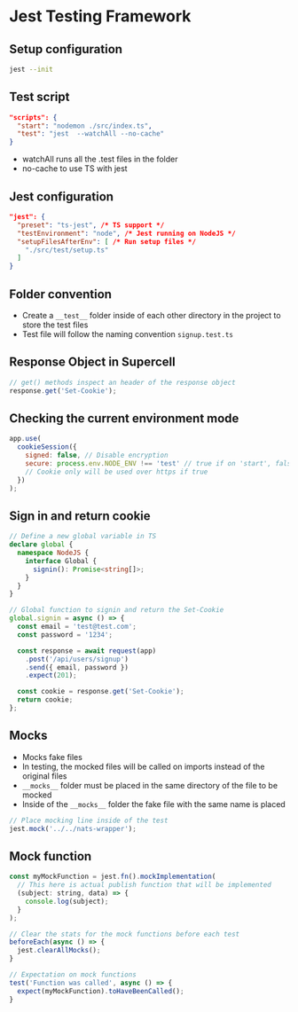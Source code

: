 # Jest Testing Framework

## Setup configuration

```bash
jest --init
```

## Test script

```json
"scripts": {
  "start": "nodemon ./src/index.ts",
  "test": "jest  --watchAll --no-cache"
}
```

- watchAll runs all the .test files in the folder
- no-cache to use TS with jest

## Jest configuration

```json
"jest": {
  "preset": "ts-jest", /* TS support */
  "testEnvironment": "node", /* Jest running on NodeJS */
  "setupFilesAfterEnv": [ /* Run setup files */
    "./src/test/setup.ts"
  ]
}
```

## Folder convention

- Create a `__test__` folder inside of each other directory in the project to store the test files
- Test file will follow the naming convention `signup.test.ts`

## Response Object in Supercell

```javascript
// get() methods inspect an header of the response object
response.get('Set-Cookie');
```

## Checking the current environment mode

```javascript
app.use(
  cookieSession({
    signed: false, // Disable encryption
    secure: process.env.NODE_ENV !== 'test' // true if on 'start', false if on 'test'
    // Cookie only will be used over https if true
  })
);
```

## Sign in and return cookie

```typescript
// Define a new global variable in TS
declare global {
  namespace NodeJS {
    interface Global {
      signin(): Promise<string[]>;
    }
  }
}

// Global function to signin and return the Set-Cookie
global.signin = async () => {
  const email = 'test@test.com';
  const password = '1234';

  const response = await request(app)
    .post('/api/users/signup')
    .send({ email, password })
    .expect(201);

  const cookie = response.get('Set-Cookie');
  return cookie;
};
```

## Mocks

- Mocks fake files
- In testing, the mocked files will be called on imports instead of the original files
- `__mocks__` folder must be placed in the same directory of the file to be mocked
- Inside of the `__mocks__` folder the fake file with the same name is placed

```javascript
// Place mocking line inside of the test
jest.mock('../../nats-wrapper');
```

## Mock function

```javascript
const myMockFunction = jest.fn().mockImplementation(
  // This here is actual publish function that will be implemented
  (subject: string, data) => {
    console.log(subject);
  }
);

// Clear the stats for the mock functions before each test
beforeEach(async () => {
  jest.clearAllMocks();
}

// Expectation on mock functions
test('Function was called', async () => {
  expect(myMockFunction).toHaveBeenCalled();
}

```

